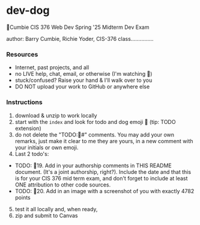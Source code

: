 # dev-dog

🦭Cumbie CIS 376 Web Dev Spring '25 Midterm Dev Exam


author: Barry Cumbie, Richie Yoder, CIS-376 class...............
### Resources


- Internet, past projects, and all
- no LIVE help, chat, email, or otherwise (I'm watching 👀)
- stuck/confused? Raise your hand & I'll walk over to you
- DO NOT upload your work to GitHub or anywhere else

### Instructions

1. download & unzip to work locally
2. start with the `index` and look for todo and dog emoji 🐶 (tip: TODO extension)
3. do not delete the "TODO:🐶#" comments. You may add your own remarks, just make it clear to me they are yours, in a new comment with your initials or own emoji.
4. Last 2 todo's:

- TODO: 🐶19. Add in your authorship comments in THIS README document. (It's a joint authorship, right?). Include the date and that this is for your CIS 376 mid term exam, and don't forget to include at least ONE attribution to other code sources.
- TODO: 🐶20. Add in an image with a screenshot of you with exactly 4782 points

5. test it all locally and, when ready,
6. zip and submit to Canvas
